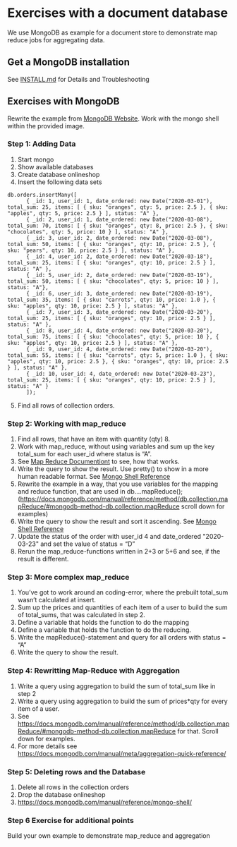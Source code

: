 # Exercises with a document database

We use MongoDB as example for a document store to demonstrate map reduce jobs for aggregating data.

## Get a MongoDB installation

See [INSTALL.md](https://github.com/Digital-Media/big_data/blob/main/document/INSTALL.md) for Details and Troubleshooting

## Exercises with MongoDB

Rewrite the example from [MongoDB Website]( https://docs.mongodb.com/manual/tutorial/map-reduce-examples/).
Work with the mongo shell within the provided image.

### Step 1: Adding Data

1. Start mongo
2. Show available databases
3. Create database onlineshop
4. Insert the following data sets

```
db.orders.insertMany([
      { _id: 1, user_id: 1, date_ordered: new Date("2020-03-01"), total_sum: 25, items: [ { sku: "oranges", qty: 5, price: 2.5 }, { sku: "apples", qty: 5, price: 2.5 } ], status: "A" },
      { _id: 2, user_id: 1, date_ordered: new Date("2020-03-08"), total_sum: 70, items: [ { sku: "oranges", qty: 8, price: 2.5 }, { sku: "chocolates", qty: 5, price: 10 } ], status: "A" },
      { _id: 3, user_id: 2, date_ordered: new Date("2020-03-08"), total_sum: 50, items: [ { sku: "oranges", qty: 10, price: 2.5 }, { sku: "pears", qty: 10, price: 2.5 } ], status: "A" },
      { _id: 4, user_id: 2, date_ordered: new Date("2020-03-18"), total_sum: 25, items: [ { sku: "oranges", qty: 10, price: 2.5 } ], status: "A" },
      { _id: 5, user_id: 2, date_ordered: new Date("2020-03-19"), total_sum: 50, items: [ { sku: "chocolates", qty: 5, price: 10 } ], status: "A"},
      { _id: 6, user_id: 3, date_ordered: new Date("2020-03-19"), total_sum: 35, items: [ { sku: "carrots", qty: 10, price: 1.0 }, { sku: "apples", qty: 10, price: 2.5 } ], status: "A" },
      { _id: 7, user_id: 3, date_ordered: new Date("2020-03-20"), total_sum: 25, items: [ { sku: "oranges", qty: 10, price: 2.5 } ], status: "A" },
      { _id: 8, user_id: 4, date_ordered: new Date("2020-03-20"), total_sum: 75, items: [ { sku: "chocolates", qty: 5, price: 10 }, { sku: "apples", qty: 10, price: 2.5 } ], status: "A" },
      { _id: 9, user_id: 4, date_ordered: new Date("2020-03-20"), total_sum: 55, items: [ { sku: "carrots", qty: 5, price: 1.0 }, { sku: "apples", qty: 10, price: 2.5 }, { sku: "oranges", qty: 10, price: 2.5 } ], status: "A" },
      { _id: 10, user_id: 4, date_ordered: new Date("2020-03-23"), total_sum: 25, items: [ { sku: "oranges", qty: 10, price: 2.5 } ], status: "A" }
      ]);
```

5. Find all rows of collection orders.

### Step 2: Working with map_reduce

1. Find all rows, that have an item with quantity (qty) 8.
2. Work with map_reduce, without using variables and sum up the key total_sum for each user_id where status is “A”.
3. See [Map Reduce Documentiont](https://docs.mongodb.com/manual/core/map-reduce/) to see, how that works.
4. Write the query to show the result. Use pretty() to show in a more human readable format. 
 See [Mongo Shell Reference](https://docs.mongodb.com/manual/reference/mongo-shell/)
5. Rewrite the example in a way, that you use variables for the mapping and reduce function, that are used in db….mapReduce(); (https://docs.mongodb.com/manual/reference/method/db.collection.mapReduce/#mongodb-method-db.collection.mapReduce scroll down for examples)
6. Write the query to show the result and sort it ascending.
 See [Mongo Shell Reference](https://docs.mongodb.com/manual/reference/mongo-shell/)
7. Update the status of the order with user_id 4 and date_ordered "2020-03-23" and set the value of status = “D”
8. Rerun the map_reduce-functions written in 2+3 or 5+6 and see, if the result is different.

### Step 3: More complex map_reduce

1. You’ve got to work around an coding-error, where the prebuilt total_sum wasn’t calculated at insert.
2. Sum up the prices and quantities of each item of a user to build the sum of total_sums, that was calculated in step 2.
3. Define a variable that holds the function to do the mapping
4. Define a variable that holds the function to do the reducing.
5. Write the mapReduce()-statement and query for all orders with status = “A”
6. Write the query to show the result.

### Step 4: Rewritting Map-Reduce with Aggregation

1. Write a query using aggregation to build the sum of total_sum like in step 2
2. Write a query using aggregation to build the sum of prices*qty for every item of a user.
3. See  https://docs.mongodb.com/manual/reference/method/db.collection.mapReduce/#mongodb-method-db.collection.mapReduce for that. Scroll down for examples.
4. For more details see https://docs.mongodb.com/manual/meta/aggregation-quick-reference/

### Step 5: Deleting rows and the Database

1. Delete all rows in the collection orders
2. Drop the database onlineshop
3. https://docs.mongodb.com/manual/reference/mongo-shell/
      
### Step 6 Exercise for additional points

Build your own example to demonstrate map_reduce and aggregation


